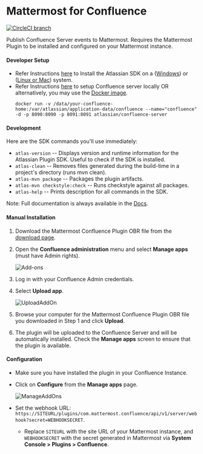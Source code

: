 # Mattermost for Confluence
[![CircleCI branch](https://img.shields.io/circleci/project/github/Brightscout/mattermost-for-confluence/master.svg)](https://circleci.com/gh/Brightscout/mattermost-for-confluence)

Publish Confluence Server events to Mattermost. Requires the Mattermost Plugin to be installed and configured on your Mattermost instance.

#### Developer Setup
- Refer Instructions [here](https://developer.atlassian.com/server/framework/atlassian-sdk/set-up-the-atlassian-plugin-sdk-and-build-a-project/) to Install the Atlassian SDK on a ([Windows](https://developer.atlassian.com/server/framework/atlassian-sdk/install-the-atlassian-sdk-on-a-windows-system/)) or ([Linux or Mac](https://developer.atlassian.com/server/framework/atlassian-sdk/install-the-atlassian-sdk-on-a-linux-or-mac-system/)) system.
- Refer Instructions [here](https://confluence.atlassian.com/doc/confluence-setup-guide-135691.html) to setup Confluence server locally OR alternatively, you may use the [Docker image](https://hub.docker.com/r/atlassian/confluence-server/).
  ```
  docker run -v /data/your-confluence-home:/var/atlassian/application-data/confluence --name="confluence" -d -p 8090:8090 -p 8091:8091 atlassian/confluence-server
  ```

#### Development
Here are the SDK commands you'll use immediately:

* `atlas-version`
    -- Displays version and runtime information for the Atlassian Plugin SDK. Useful to check if the SDK is installed.
* `atlas-clean`
    -- Removes files generated during the build-time in a project's directory (runs mvn clean).
* `atlas-mvn package`
    -- Packages the plugin artifacts.
* `atlas-mvn checkstyle:check`
    -- Runs checkstyle against all packages.
* `atlas-help`
    -- Prints description for all commands in the SDK.

Note: Full documentation is always available in the [Docs](https://developer.atlassian.com/display/DOCS/Introduction+to+the+Atlassian+Plugin+SDK).

#### Manual Installation
1. Download the Mattermost Confluence Plugin OBR file from the [download page](https://github.com/Brightscout/mattermost-for-confluence/releases).
2. Open the **Confluence administration** menu and select **Manage apps** (must have Admin rights).
   
   ![Add-ons](https://i.imgur.com/uCNhnur.png)

3. Log in with your Confluence Admin credentials.
4. Select **Upload app**.

   ![UploadAddOn](https://i.imgur.com/eIrnfC3.png)

5. Browse your computer for the Mattermost Confluence Plugin OBR file you downloaded in Step 1 and click **Upload**.
6. The plugin will be uploaded to the Confluence Server and will be automatically installed. Check the **Manage apps** screen to ensure that the plugin is available.

#### Configuration
- Make sure you have installed the plugin in your Confluence Instance.
- Click on **Configure** from the **Manage apps** page.
   
   ![ManageAddOns](https://i.imgur.com/wzuLXE6.png)

- Set the webhook URL: `https://SITEURL/plugins/com.mattermost.confluence/api/v1/server/webhook?secret=WEBHOOKSECRET`.
    - Replace `SITEURL` with the site URL of your Mattermost instance, and `WEBHOOKSECRET` with the secret generated in Mattermost via **System Console > Plugins > Confluence**.
